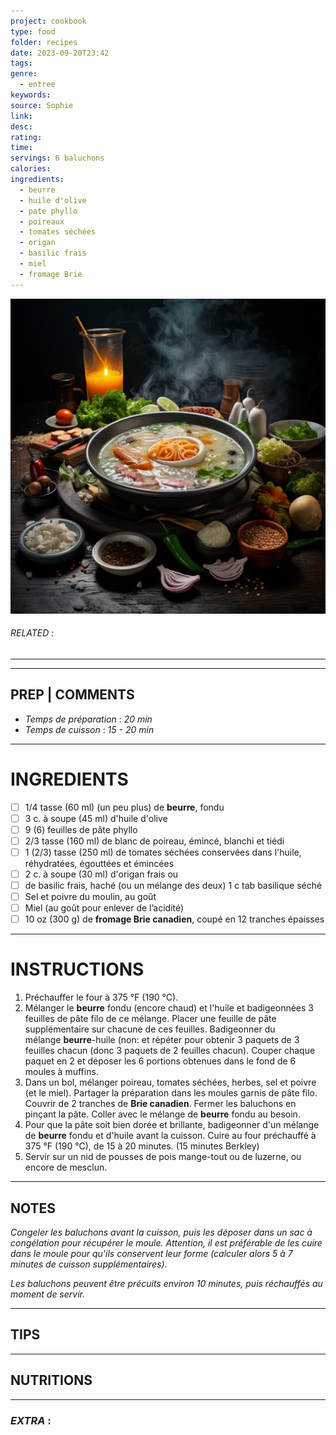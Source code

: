 ```yaml
---
project: cookbook
type: food
folder: recipes
date: 2023-09-20T23:42
tags: 
genre:
  - entree
keywords: 
source: Sophie
link: 
desc: 
rating: 
time: 
servings: 6 baluchons
calories: 
ingredients:
  - beurre
  - huile d'olive
  - pate phyllo
  - poireaux
  - tomates séchées
  - origan
  - basilic frais
  - miel
  - fromage Brie
---
```


![IMAGE](_default.png)

###### *RELATED* : 
---


---
## PREP | COMMENTS

- _Temps de préparation_ : _20 min_ 
- _Temps de cuisson_ : _15 - 20 min_ 

---
# INGREDIENTS

- [ ] 1/4 tasse (60 ml) (un peu plus) de **beurre**, fondu
- [ ] 3 c. à soupe (45 ml) d'huile d'olive
- [ ] 9 (6) feuilles de pâte phyllo
- [ ] 2/3 tasse (160 ml) de blanc de poireau, émincé, blanchi et tiédi
- [ ] 1 (2/3) tasse (250 ml) de tomates séchées conservées dans l'huile, réhydratées, égouttées et émincées
- [ ] 2 c. à soupe (30 ml) d'origan frais ou
- [ ] de basilic frais, haché (ou un mélange des deux) 1 c tab basilique séché 
- [ ] Sel et poivre du moulin, au goût
- [ ] Miel (au goût pour enlever de l’acidité)
- [ ] 10 oz (300 g) de **fromage Brie canadien**, coupé en 12 tranches épaisses

---
# INSTRUCTIONS

1. Préchauffer le four à 375 °F (190 °C).
2. Mélanger le **beurre** fondu (encore chaud) et l'huile et badigeonnées 3 feuilles de pâte filo de ce mélange. Placer une feuille de pâte supplémentaire sur chacune de ces feuilles. Badigeonner du mélange **beurre**-huile (non: et répéter pour obtenir 3 paquets de 3 feuilles chacun (donc 3 paquets de 2 feuilles chacun). Couper chaque paquet en 2 et déposer les 6 portions obtenues dans le fond de 6 moules à muffins.
3. Dans un bol, mélanger poireau, tomates séchées, herbes, sel et poivre (et le miel). Partager la préparation dans les moules garnis de pâte filo. Couvrir de 2 tranches de **Brie canadien**. Fermer les baluchons en pinçant la pâte. Coller avec le mélange de **beurre** fondu au besoin.
4. Pour que la pâte soit bien dorée et brillante, badigeonner d'un mélange de **beurre** fondu et d'huile avant la cuisson. Cuire au four préchauffé à 375 °F (190 °C), de 15 à 20 minutes. (15 minutes Berkley)
5. Servir sur un nid de pousses de pois mange-tout ou de luzerne, ou encore de mesclun.

---
## NOTES

_Congeler les baluchons avant la cuisson, puis les déposer dans un sac à congélation pour récupérer le moule. Attention, il est préférable de les cuire dans le moule pour qu'ils conservent leur forme (calculer alors 5 à 7 minutes de cuisson supplémentaires)._
  
_Les baluchons peuvent être précuits environ 10 minutes, puis réchauffés au moment de servir._

---
## TIPS



---
## NUTRITIONS



---
### *EXTRA* :



